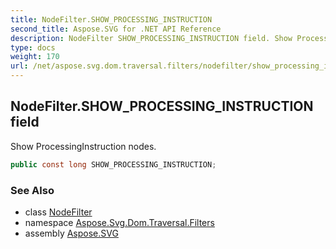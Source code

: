 ```yaml
---
title: NodeFilter.SHOW_PROCESSING_INSTRUCTION
second_title: Aspose.SVG for .NET API Reference
description: NodeFilter SHOW_PROCESSING_INSTRUCTION field. Show ProcessingInstruction nodes
type: docs
weight: 170
url: /net/aspose.svg.dom.traversal.filters/nodefilter/show_processing_instruction/
---
```

## NodeFilter.SHOW_PROCESSING_INSTRUCTION field

Show ProcessingInstruction nodes.

```csharp
public const long SHOW_PROCESSING_INSTRUCTION;
```

### See Also

* class [NodeFilter](../)
* namespace [Aspose.Svg.Dom.Traversal.Filters](../../../aspose.svg.dom.traversal.filters/)
* assembly [Aspose.SVG](../../../)
